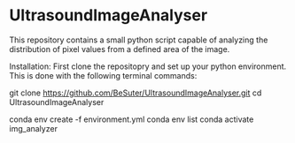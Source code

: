 # UltrasoundImageAnalyser
This repository contains a small python script capable of analyzing the distribution of pixel values from a defined area of the image.

Installation:
First clone the repositopry and set up your python environment.
This is done with the following terminal commands:

git clone https://github.com/BeSuter/UltrasoundImageAnalyser.git
cd UltrasoundImageAnalyser

conda env create -f environment.yml
conda env list
conda activate img_analyzer


